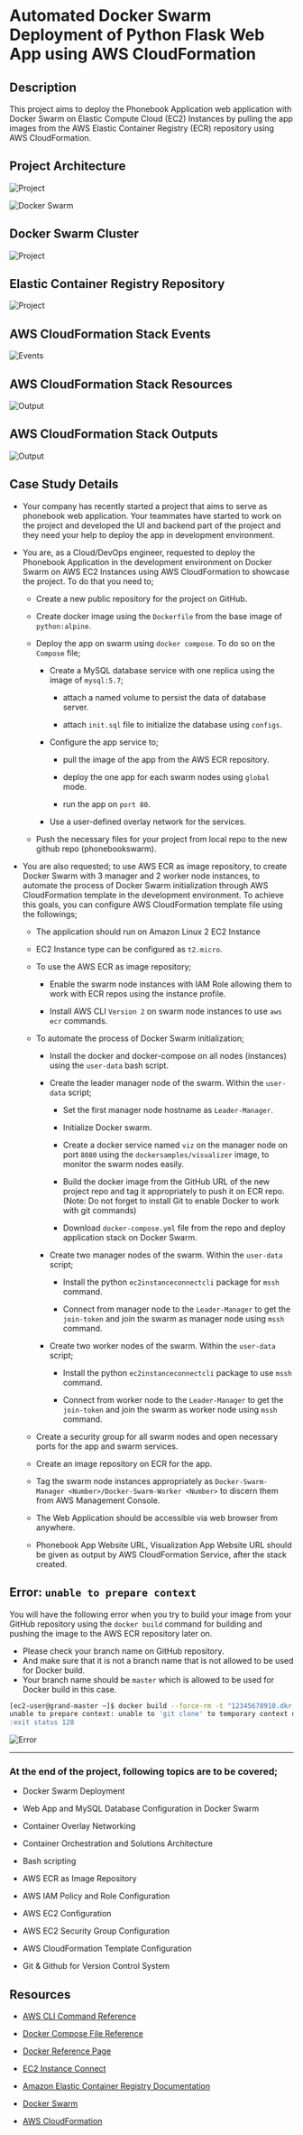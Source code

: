 # Automated Docker Swarm Deployment of Python Flask Web App using AWS CloudFormation

## Description

This project aims to deploy the Phonebook Application web application with Docker Swarm on Elastic Compute Cloud (EC2) Instances by pulling the app images from the AWS Elastic Container Registry (ECR) repository using AWS CloudFormation.

## Project Architecture

![Project](./readme/cf_docker.jpg)

![Docker Swarm](./readme/designer.png)

## Docker Swarm Cluster

![Project](./readme/viz.png)

## Elastic Container Registry Repository

![Project](./readme/ecr.png)

## AWS CloudFormation Stack Events

![Events](./readme/cfn.gif)

## AWS CloudFormation Stack Resources

![Output](./readme/resources.png)

## AWS CloudFormation Stack Outputs

![Output](./readme/cfn_output.png)

## Case Study Details

- Your company has recently started a project that aims to serve as phonebook web application. Your teammates have started to work on the project and developed the UI and backend part of the project and they need your help to deploy the app in development environment.

- You are, as a Cloud/DevOps engineer, requested to deploy the Phonebook Application in the development environment on Docker Swarm on AWS EC2 Instances using AWS CloudFormation to showcase the project. To do that you need to;

  - Create a new public repository for the project on GitHub.

  - Create docker image using the `Dockerfile` from the base image of `python:alpine`.

  - Deploy the app on swarm using `docker compose`. To do so on the `Compose` file;

    - Create a MySQL database service with one replica using the image of `mysql:5.7`;

      - attach a named volume to persist the data of database server.

      - attach `init.sql` file to initialize the database using `configs`.

    - Configure the app service to;

      - pull the image of the app from the AWS ECR repository.

      - deploy the one app for each swarm nodes using `global` mode.

      - run the app on `port 80`.

    - Use a user-defined overlay network for the services.

  - Push the necessary files for your project from local repo to the new github repo (phonebookswarm).

- You are also requested; to use AWS ECR as image repository, to create Docker Swarm with 3 manager and 2 worker node instances, to automate the process of Docker Swarm initialization through AWS CloudFormation template in the development environment. To achieve this goals, you can configure AWS CloudFormation template file using the followings;

  - The application should run on Amazon Linux 2 EC2 Instance

  - EC2 Instance type can be configured as `t2.micro`.

  - To use the AWS ECR as image repository;

    - Enable the swarm node instances with IAM Role allowing them to work with ECR repos using the instance profile.

    - Install AWS CLI `Version 2` on swarm node instances to use `aws ecr` commands.

  - To automate the process of Docker Swarm initialization;

    - Install the docker and docker-compose on all nodes (instances) using the `user-data` bash script.

    - Create the leader manager node of the swarm. Within the `user-data` script;

      - Set the first manager node hostname as `Leader-Manager`.

      - Initialize Docker swarm.

      - Create a docker service named `viz` on the manager node on port `8080` using the `dockersamples/visualizer` image, to monitor the swarm nodes easily.

      - Build the docker image from the GitHub URL of the new project repo and tag it appropriately to push it on ECR repo. (Note: Do not forget to install Git to enable Docker to work with git commands)

      - Download `docker-compose.yml` file from the repo and deploy application stack on Docker Swarm.

    - Create two manager nodes of the swarm. Within the `user-data` script;

      - Install the python `ec2instanceconnectcli` package for `mssh` command.

      - Connect from manager node to the `Leader-Manager` to get the `join-token` and join the swarm as manager node using `mssh` command.

    - Create two worker nodes of the swarm. Within the `user-data` script;

      - Install the python `ec2instanceconnectcli` package to use `mssh` command.

      - Connect from worker node to the `Leader-Manager` to get the `join-token` and join the swarm as worker node using `mssh` command.

  - Create a security group for all swarm nodes and open necessary ports for the app and swarm services.

  - Create an image repository on ECR for the app.

  - Tag the swarm node instances appropriately as `Docker-Swarm-Manager <Number>/Docker-Swarm-Worker <Number>` to discern them from AWS Management Console.

  - The Web Application should be accessible via web browser from anywhere.

  - Phonebook App Website URL, Visualization App Website URL should be given as output by AWS CloudFormation Service, after the stack created.

## Error: `unable to prepare context`

You will have the following error when you try to build your image from your GitHub repository using the `docker build` command for building and pushing the image to the AWS ECR repository later on.

- Please check your branch name on GitHub repository.
- And make sure that it is not a branch name that is not allowed to be used for Docker build.
- Your branch name should be `master` which is allowed to be used for Docker build in this case.

```bash
[ec2-user@grand-master ~]$ docker build --force-rm -t "12345678910.dkr.ecr.us-east-1.amazonaws.com/devenes-repo/phonebook-app:latest" https://github.com/devenes/docker-swarm-ecr-cloudformation-app.git
unable to prepare context: unable to 'git clone' to temporary context directory: error fetching: fatal: couldn't find remote ref master
:exit status 128
```

![Error](./readme/build.png)

---

### At the end of the project, following topics are to be covered;

- Docker Swarm Deployment

- Web App and MySQL Database Configuration in Docker Swarm

- Container Overlay Networking

- Container Orchestration and Solutions Architecture

- Bash scripting

- AWS ECR as Image Repository

- AWS IAM Policy and Role Configuration

- AWS EC2 Configuration

- AWS EC2 Security Group Configuration

- AWS CloudFormation Template Configuration

- Git & Github for Version Control System

## Resources

- [AWS CLI Command Reference](https://docs.aws.amazon.com/cli/latest/index.html)

- [Docker Compose File Reference](https://docs.docker.com/compose/compose-file/)

- [Docker Reference Page](https://docs.docker.com/reference/)

- [EC2 Instance Connect](https://docs.aws.amazon.com/AWSEC2/latest/UserGuide/Connect-using-EC2-Instance-Connect.html)

- [Amazon Elastic Container Registry Documentation](https://docs.aws.amazon.com/ecr/index.html)

- [Docker Swarm](https://docs.docker.com/engine/swarm)

- [AWS CloudFormation](https://aws.amazon.com/cloudformation/)
